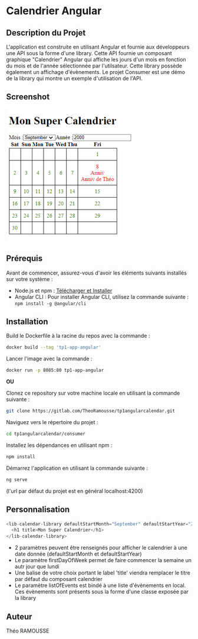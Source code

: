 # Calendrier Angular

## Description du Projet

L'application est construite en utilisant Angular et fournie aux développeurs une API sous la forme d'une library. Cette API fournie un composant graphique "Calendrier" Angular qui affiche les jours d'un mois en fonction du mois et de l'année sélectionnée par l'utilsateur. Cette library possède également un affichage d'évènements.
Le projet Consumer est une démo de la library qui montre un exemple d'utilisation de l'API.

## Screenshot

![Projet Consumer](./images/calendar.png)

## Prérequis

Avant de commencer, assurez-vous d'avoir les éléments suivants installés sur votre système :

- Node.js et npm : [Télécharger et Installer](https://nodejs.org/)
- Angular CLI : Pour installer Angular CLI, utilisez la commande suivante : `npm install -g @angular/cli`

## Installation

Build le Dockerfile à la racine du repos avec la commande :

```bash
docker build --tag 'tp1-app-angular'
```

Lancer l'image avec la commande :

```bash
docker run -p 8085:80 tp1-app-angular
```

**OU**

Clonez ce repository sur votre machine locale en utilisant la commande suivante :

```bash
git clone https://gitlab.com/TheoRamousse/tp1angularcalendar.git
```

Naviguez vers le répertoire du projet :

```bash
cd tp1angularcalendar/consumer
```

Installez les dépendances en utilisant npm :

```bash
npm install
```

Démarrez l'application en utilisant la commande suivante :

```bash
ng serve
```

(l'url par défaut du projet est en général localhost:4200)

## Personnalisation

```javascript
<lib-calendar-library defaultStartMonth="September" defaultStartYear="2000" firstDayOfWeek="Sat" [listOfEvents]="listOfEvents">
  <h1 title>Mon Super Calendrier</h1>
</lib-calendar-library>

```

- 2 paramètres peuvent être renseignés pour afficher le calendrier à une date donnée (defaultStartMonth et defaultStartYear)
- Le paramètre firstDayOfWeek permet de faire commencer la semaine un autr jour que lundi
- Une balise de votre choix portant le label 'title' viendra remplacer le titre par défaut du composant calendrier
- Le paramètre listOfEvents est bindé à une liste d'évènements en local. Ces évènements sont présents sous la forme d'une classe exposée par la library

## Auteur

Théo RAMOUSSE
